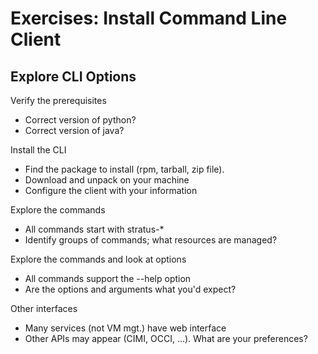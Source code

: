 
Exercises: Install Command Line Client
======================================

Explore CLI Options
-------------------

Verify the prerequisites
  * Correct version of python?
  * Correct version of java? 

Install the CLI
  * Find the package to install (rpm, tarball, zip file).
  * Download and unpack on your machine
  * Configure the client with your information

Explore the commands
  * All commands start with stratus-*
  * Identify groups of commands; what resources are managed? 

Explore the commands and look at options
  * All commands support the --help option
  * Are the options and arguments what you'd expect? 

Other interfaces
  * Many services (not VM mgt.) have web interface
  * Other APIs may appear (CIMI, OCCI, ...).  What are your
  preferences?

